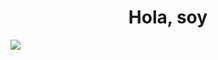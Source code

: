 <div align="center">
<h1 align="center">Hola, soy <Rafael MIranda 👋</h1>
</div>
<img src="https://www.linkedin.com/in/rafael-j-miranda-021b6b136/overlay/background-image/">

